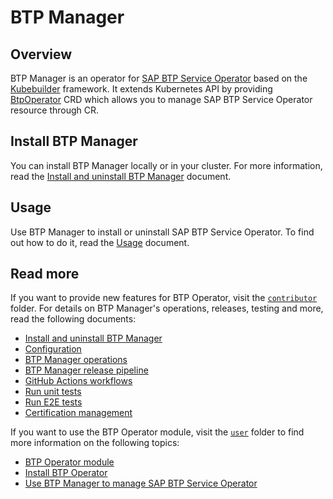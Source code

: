 # BTP Manager

## Overview

BTP Manager is an operator for [SAP BTP Service Operator](https://github.com/SAP/sap-btp-service-operator) based on the [Kubebuilder](https://github.com/kubernetes-sigs/kubebuilder) framework. It extends Kubernetes API by providing [BtpOperator](https://github.com/kyma-project/btp-manager/blob/main/config/crd/bases/operator.kyma-project.io_btpoperators.yaml) CRD which allows you to manage SAP BTP Service Operator resource through CR. 

## Install BTP Manager

 You can install BTP Manager locally or in your cluster. For more information, read the [Install and uninstall BTP Manager](docs/contributor/01-10-installation.md) document.

## Usage

Use BTP Manager to install or uninstall SAP BTP Service Operator. To find out how to do it, read the [Usage](docs/user/02-10-usage.md) document.

## Read more

If you want to provide new features for BTP Operator, visit the [`contributor`](docs/contributor) folder. For details on BTP Manager's operations, releases, testing and more, read the following documents:

- [Install and uninstall BTP Manager](docs/contributor/01-10-installation.md)
- [Configuration](01-20-configuration.md)
- [BTP Manager operations](docs/contributor/02-10-operations.md)
- [BTP Manager release pipeline](docs/contributor/03-10-release.md)
- [GitHub Actions workflows](docs/contributor/04-10-workflows.md)
- [Run unit tests](docs/contributor/05-10-testing.md)
- [Run E2E tests](docs/contributor/05-20-e2e_tests.md)
- [Certification management](docs/contributor/06-10-certs.md)

If you want to use the BTP Operator module, visit the [`user`](docs/user) folder to find more information on the following topics:

- [BTP Operator module](docs/user/README.md)
- [Install BTP Operator](docs/user/01-10-installation.md)
- [Use BTP Manager to manage SAP BTP Service Operator](docs/user/02-10-usage.md)
